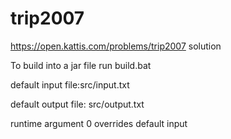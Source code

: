 # trip2007
https://open.kattis.com/problems/trip2007 solution

To build into a jar file run build.bat

default input file:src/input.txt

default output file: src/output.txt

runtime argument 0 overrides default input
